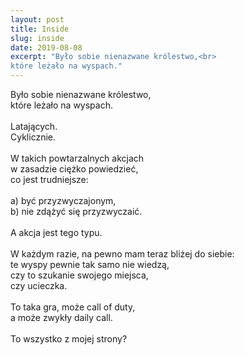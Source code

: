```yaml
---
layout: post
title: Inside
slug: inside
date: 2019-08-08
excerpt: "Było sobie nienazwane królestwo,<br>
które leżało na wyspach."
---
```

Było sobie nienazwane królestwo,<br>
które leżało na wyspach.<br>
<br>
Latających.<br>
Cyklicznie.<br>
<br>
W takich powtarzalnych akcjach<br>
w zasadzie ciężko powiedzieć,<br>
co jest trudniejsze:<br>
<br>
a\) być przyzwyczajonym,<br>
b\) nie zdążyć się przyzwyczaić.<br>
<br>
A akcja jest tego typu.<br>
<br>
W każdym razie, na pewno mam teraz bliżej do siebie:<br>
te wyspy pewnie tak samo nie wiedzą,<br>
czy to szukanie swojego miejsca,<br>
czy ucieczka.<br>
<br>
To taka gra, może call of duty,<br>
a może zwykły daily call.<br>
<br>
To wszystko z mojej strony?
